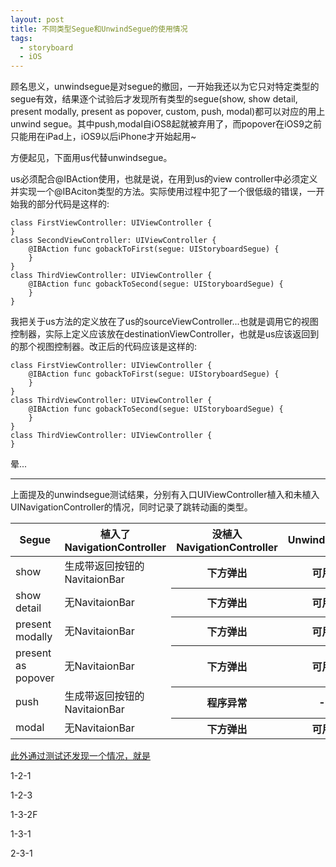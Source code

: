 ```yaml
---
layout: post
title: 不同类型Segue和UnwindSegue的使用情况
tags:
  - storyboard
  - iOS
---
```


顾名思义，unwindsegue是对segue的撤回，一开始我还以为它只对特定类型的segue有效，结果逐个试验后才发现所有类型的segue(show, show detail, present modally, present as popover, custom, push, modal)都可以对应的用上unwind segue。其中push,modal自iOS8起就被弃用了，而popover在iOS9之前只能用在iPad上，iOS9以后iPhone才开始起用~

方便起见，下面用us代替unwindsegue。

us必须配合@IBAction使用，也就是说，在用到us的view controller中必须定义并实现一个@IBAciton类型的方法。实际使用过程中犯了一个很低级的错误，一开始我的部分代码是这样的:

```
class FirstViewController: UIViewController { 
}
class SecondViewController: UIViewController { 
    @IBAction func gobackToFirst(segue: UIStoryboardSegue) {
    }  
}
class ThirdViewController: UIViewController {  
    @IBAction func gobackToSecond(segue: UIStoryboardSegue) {
    }   
}
```
我把关于us方法的定义放在了us的sourceViewController...也就是调用它的视图控制器，实际上定义应该放在destinationViewController，也就是us应该返回到的那个视图控制器。改正后的代码应该是这样的:

```
class FirstViewController: UIViewController { 
    @IBAction func gobackToFirst(segue: UIStoryboardSegue) {
    }  
}
class ThirdViewController: UIViewController {  
    @IBAction func gobackToSecond(segue: UIStoryboardSegue) {
    }   
}
class ThirdViewController: UIViewController {   
}
```

晕...

---

上面提及的unwindsegue测试结果，分别有入口UIViewController植入和未植入UINavigationController的情况，同时记录了跳转动画的类型。

<table>
	<thead>
		<tr>
			<th>Segue</th>
			<th>植入了NavigationController</th>
			<th>没植入NavigationController</th>
			<th>UnwindSegue</th>
		</tr>
	</thead>
	<tbody>
		<tr>
			<td>show</td>
			<td>生成带返回按钮的NavitaionBar</td>
			<th>下方弹出</th>
			<th>可用</th>
		</tr>
		<tr>
			<td>show detail</td>
			<td>无NavitaionBar</td>
			<th>下方弹出</th>
			<th>可用</th>
		</tr>
		<tr>
			<td>present modally</td>
			<td>无NavitaionBar</td>
			<th>下方弹出</th>
			<th>可用</th>
		</tr>
		<tr>
			<td>present as popover</td>
			<td>无NavitaionBar</td>
			<th>下方弹出</th>
			<th>可用</th>
		</tr>
		<tr>
			<td>push</td>
			<td>生成带返回按钮的NavitaionBar</td>
			<th>程序异常</th>
			<th>-</th>
		</tr>
		<tr>
			<td>modal</td>
			<td>无NavitaionBar</td>
			<th>下方弹出</th>
			<th>可用</th>
		</tr>
	</tbody>
</table>

<ins>此外通过测试还发现一个情况，就是</ins>

1-2-1

1-2-3

1-3-2F

1-3-1

2-3-1


